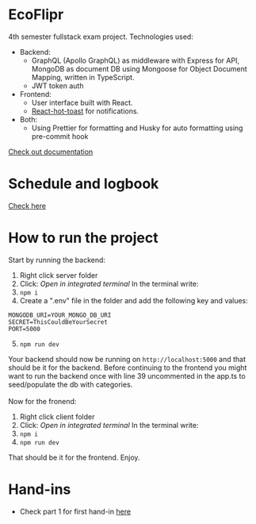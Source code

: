 # EcoFlipr

4th semester fullstack exam project.
Technologies used:

- Backend:
  - GraphQL (Apollo GraphQL) as middleware with Express for API, MongoDB as document DB using Mongoose for Object Document Mapping, written in TypeScript.
  - JWT token auth
- Frontend:
  - User interface built with React.
  - [React-hot-toast](https://react-hot-toast.com/) for notifications.
- Both:
  - Using Prettier for formatting and Husky for auto formatting using pre-commit hook

[Check out documentation](https://docs.google.com/document/d/10sMMaLOVtc_BvnQ9Vex5iBIQ9JwFXJkzIGE3BPa0lm0/edit#heading=h.3s0pjx1iz31z)

# Schedule and logbook

[Check here](https://docs.google.com/document/d/1K37tl6oRl87TXao0XZYDJWe2MWxayhGbHhlyad1OgWg/edit?usp=sharing)

# How to run the project

Start by running the backend:

1. Right click server folder
2. Click: _Open in integrated terminal_
   In the terminal write:
3. `npm i`
4. Create a ".env" file in the folder and add the following key and values:

```
MONGODB_URI=YOUR_MONGO_DB_URI
SECRET=ThisCouldBeYourSecret
PORT=5000
```

5. `npm run dev`

Your backend should now be running on `http://localhost:5000` and that should be it for the backend. Before continuing to the frontend you might want to run the backend once with line 39 uncommented in the app.ts to seed/populate the db with categories. <br> <br>
Now for the fronend:

1. Right click client folder
2. Click: _Open in integrated terminal_
   In the terminal write:
3. `npm i`
4. `npm run dev`

That should be it for the frontend. Enjoy.

# Hand-ins

- Check part 1 for first hand-in [here](PART1.MD)